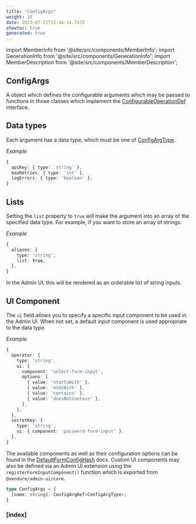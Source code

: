 ```yaml
---
title: "ConfigArgs"
weight: 10
date: 2023-07-21T15:46:14.747Z
showtoc: true
generated: true
---
```

<!-- This file was generated from the Vendure source. Do not modify. Instead, re-run the "docs:build" script -->
import MemberInfo from '@site/src/components/MemberInfo';
import GenerationInfo from '@site/src/components/GenerationInfo';
import MemberDescription from '@site/src/components/MemberDescription';


## ConfigArgs

<GenerationInfo sourceFile="packages/core/src/common/configurable-operation.ts" sourceLine="140" packageName="@vendure/core" />

A object which defines the configurable arguments which may be passed to
functions in those classes which implement the <a href='/reference/typescript-api/configurable-operation-def/#configurableoperationdef'>ConfigurableOperationDef</a> interface.

## Data types
Each argument has a data type, which must be one of <a href='/reference/typescript-api/configurable-operation-def/config-arg-type#configargtype'>ConfigArgType</a>.

*Example*

```ts
{
  apiKey: { type: 'string' },
  maxRetries: { type: 'int' },
  logErrors: { type: 'boolean' },
}
```

## Lists
Setting the `list` property to `true` will make the argument into an array of the specified
data type. For example, if you want to store an array of strings:

*Example*

```ts
{
  aliases: {
    type: 'string',
    list: true,
  },
}
```
In the Admin UI, this will be rendered as an orderable list of string inputs.

## UI Component
The `ui` field allows you to specify a specific input component to be used in the Admin UI.
When not set, a default input component is used appropriate to the data type.

*Example*

```ts
{
  operator: {
    type: 'string',
    ui: {
      component: 'select-form-input',
      options: [
        { value: 'startsWith' },
        { value: 'endsWith' },
        { value: 'contains' },
        { value: 'doesNotContain' },
      ],
    },
  },
  secretKey: {
    type: 'string',
    ui: { component: 'password-form-input' },
  },
}
```
The available components as well as their configuration options can be found in the <a href='/reference/typescript-api/configurable-operation-def/default-form-config-hash#defaultformconfighash'>DefaultFormConfigHash</a> docs.
Custom UI components may also be defined via an Admin UI extension using the `registerFormInputComponent()` function
which is exported from `@vendure/admin-ui/core`.

```ts title="Signature"
type ConfigArgs = {
  [name: string]: ConfigArgDef<ConfigArgType>;
}
```

<div className="members-wrapper">

### [index]

<MemberInfo kind="property" type="ConfigArgDef&#60;<a href='/reference/typescript-api/configurable-operation-def/config-arg-type#configargtype'>ConfigArgType</a>&#62;"   />




</div>
